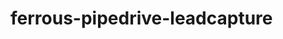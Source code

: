 # ferrous-pipedrive-leadcapture
<div class="pipedriveWebForms" data-pd-webforms="https://webforms.pipedrive.com/f/2TzMfPZrYQYB8bswQ5oXW4CRl3Tj8Hpwq5g9W06eb3T7dhi7clI3CfxIN3jGB3doT"><script src="https://webforms.pipedrive.com/f/loader"></script></div>
  </body>
</html>
